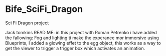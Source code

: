 # Bife_SciFi_Dragon
Sci Fi Dragon project

Jack tomkins READ ME:
in this project with Roman Petrenko i have added the fallowing:
Fog and lighting ti make the experance mor immersive
using Blueprints, I added a glowing effet to the egg object, this works as a way
to get the viewer to trigger a trigger box which activates an animation.